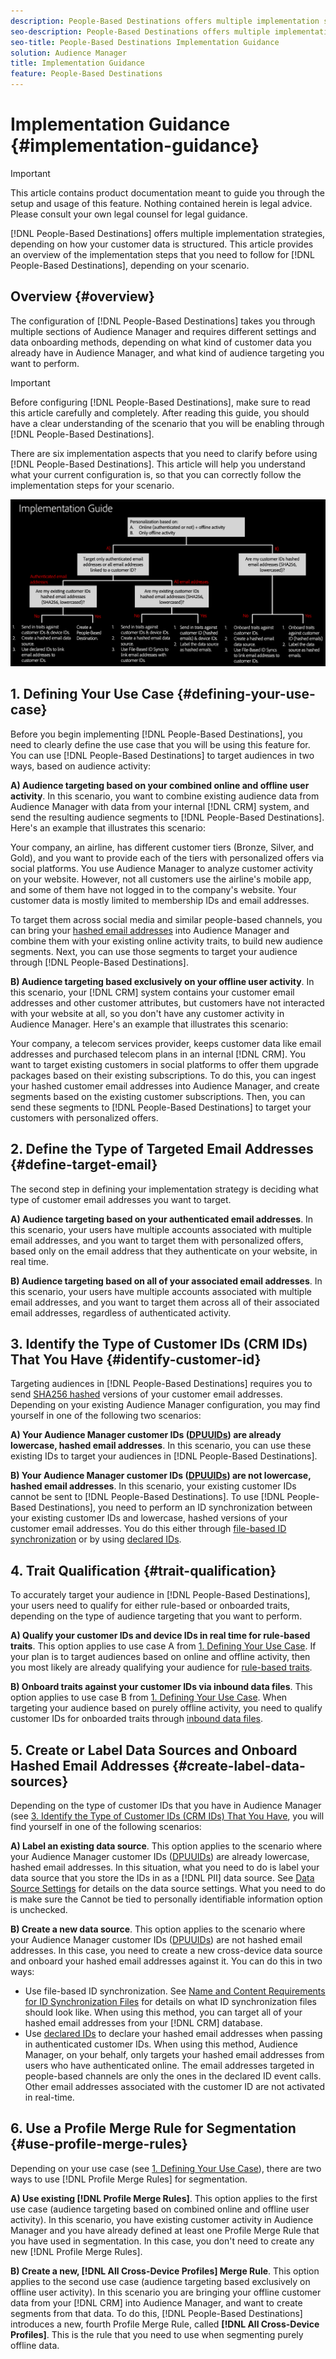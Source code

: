 ```yaml
---
description: People-Based Destinations offers multiple implementation strategies, depending on how your customer data is structured. This article provides an overview of the implementation steps that you need to follow for People-Based Destinations, depending on your scenario.
seo-description: People-Based Destinations offers multiple implementation strategies, depending on how your customer data is structured. This article provides an overview of the implementation steps that you need to follow for People-Based Destinations, depending on your scenario.  
seo-title: People-Based Destinations Implementation Guidance
solution: Audience Manager
title: Implementation Guidance
feature: People-Based Destinations
---
```


# Implementation Guidance {#implementation-guidance}

>[!IMPORTANT]
>This article contains product documentation meant to guide you through the setup and usage of this feature. Nothing contained herein is legal advice. Please consult your own legal counsel for legal guidance.

[!DNL People-Based Destinations] offers multiple implementation strategies, depending on how your customer data is structured. This article provides an overview of the implementation steps that you need to follow for [!DNL People-Based Destinations], depending on your scenario.

## Overview {#overview}

The configuration of [!DNL People-Based Destinations] takes you through multiple sections of Audience Manager and requires different settings and data onboarding methods, depending on what kind of customer data you already have in Audience Manager, and what kind of audience targeting you want to perform.

>[!IMPORTANT]
> Before configuring [!DNL People-Based Destinations], make sure to read this article carefully and completely. After reading this guide, you should have a clear understanding of the scenario that you will be enabling through [!DNL People-Based Destinations].

There are six implementation aspects that you need to clarify before using [!DNL People-Based Destinations]. This article will help you understand what your current configuration is, so that you can correctly follow the implementation steps for your scenario.

![pbd-implementation](assets/pbd-implementation.png)

## 1. Defining Your Use Case {#defining-your-use-case}

Before you begin implementing [!DNL People-Based Destinations], you need to clearly define the use case that you will be using this feature for. You can use [!DNL People-Based Destinations] to target audiences in two ways, based on audience activity:

**A) Audience targeting based on your combined online and offline user activity**. In this scenario, you want to combine existing audience data from Audience Manager with data from your internal [!DNL CRM] system, and send the resulting audience segments to [!DNL People-Based Destinations]. Here's an example that illustrates this scenario:

Your company, an airline, has different customer tiers (Bronze, Silver, and Gold), and you want to provide each of the tiers with personalized offers via social platforms. You use Audience Manager to analyze customer activity on your website. However, not all customers use the airline's mobile app, and some of them have not logged in to the company's website. Your customer data is mostly limited to membership IDs and email addresses.

To target them across social media and similar people-based channels, you can bring your [hashed email addresses](people-based-destinations-prerequisites.md) into Audience Manager and combine them with your existing online activity traits, to build new audience segments. Next, you can use those segments to target your audience through [!DNL People-Based Destinations].

**B) Audience targeting based exclusively on your offline user activity**. In this scenario, your [!DNL CRM] system contains your customer email addresses and other customer attributes, but customers have not interacted with your website at all, so you don't have any customer activity in Audience Manager. Here's an example that illustrates this scenario:

Your company, a telecom services provider, keeps customer data like email addresses and purchased telecom plans in an internal [!DNL CRM]. You want to target existing customers in social platforms to offer them upgrade packages based on their existing subscriptions. To do this, you can ingest your hashed customer email addresses into Audience Manager, and create segments based on the existing customer subscriptions. Then, you can send these segments to [!DNL People-Based Destinations] to target your customers with personalized offers.

## 2. Define the Type of Targeted Email Addresses {#define-target-email}

The second step in defining your implementation strategy is deciding what type of customer email addresses you want to target.

**A) Audience targeting based on your authenticated email addresses**. In this scenario, your users have multiple accounts associated with multiple email addresses, and you want to target them with personalized offers, based only on the email address that they authenticate on your website, in real time.

**B) Audience targeting based on all of your associated email addresses**. In this scenario, your users have multiple accounts associated with multiple email addresses, and you want to target them across all of their associated email addresses, regardless of authenticated activity.

## 3. Identify the Type of Customer IDs (CRM IDs) That You Have {#identify-customer-id}

Targeting audiences in [!DNL People-Based Destinations] requires you to send [SHA256 hashed](people-based-destinations-prerequisites.md) versions of your customer email addresses. Depending on your existing Audience Manager configuration, you may find yourself in one of the following two scenarios:

**A) Your Audience Manager customer IDs ([DPUUIDs](../../reference/ids-in-aam.md)) are already lowercase, hashed email addresses**. In this scenario, you can use these existing IDs to target your audiences in [!DNL People-Based Destinations].

**B) Your Audience Manager customer IDs ([DPUUIDs](../../reference/ids-in-aam.md)) are not lowercase, hashed email addresses**. In this scenario, your existing customer IDs cannot be sent to [!DNL People-Based Destinations]. To use [!DNL People-Based Destinations], you need to perform an ID synchronization between your existing customer IDs and lowercase, hashed versions of your customer email addresses. You do this either through [file-based ID synchronization](../../integration/sending-audience-data/batch-data-transfer-explained/id-sync-file-based.md) or by using [declared IDs](../declared-ids.md).

## 4. Trait Qualification {#trait-qualification}

To accurately target your audience in [!DNL People-Based Destinations], your users need to qualify for either rule-based or onboarded traits, depending on the type of audience targeting that you want to perform.

**A) Qualify your customer IDs and device IDs in real time for rule-based traits**. This option applies to use case A from [1. Defining Your Use Case](people-based-destinations-workflow.md#defining-your-use-case). If your plan is to target audiences based on online and offline activity, then you most likely are already qualifying your audience for [rule-based traits](../traits/trait-and-segment-qualification-reference.md).

**B) Onboard traits against your customer IDs via inbound data files**. This option applies to use case B from [1. Defining Your Use Case](people-based-destinations-workflow.md#defining-your-use-case). When targeting your audience based on purely offline activity, you need to qualify customer IDs for onboarded traits through [inbound data files](../../integration/sending-audience-data/batch-data-transfer-explained/inbound-file-contents.md).

## 5. Create or Label Data Sources and Onboard Hashed Email Addresses {#create-label-data-sources}

Depending on the type of customer IDs that you have in Audience Manager (see [3. Identify the Type of Customer IDs (CRM IDs) That You Have](people-based-destinations-workflow.md#identify-customer-id), you will find yourself in one of the following scenarios:

**A) Label an existing data source**. This option applies to the scenario where your Audience Manager customer IDs ([DPUUIDs](../../reference/ids-in-aam.md)) are already lowercase, hashed email addresses. In this situation, what you need to do is label your data source that you store the IDs in as a [!DNL PII] data source. See [Data Source Settings](../datasources-list-and-settings.md) for details on the data source settings. What you need to do is make sure the Cannot be tied to personally identifiable information option is unchecked.

**B) Create a new data source**. This option applies to the scenario where your Audience Manager customer IDs ([DPUUIDs](../../reference/ids-in-aam.md)) are not hashed email addresses. In this case, you need to create a new cross-device data source and onboard your hashed email addresses against it. You can do this in two ways:

* Use file-based ID synchronization. See [Name and Content Requirements for ID Synchronization Files](../../integration/sending-audience-data/batch-data-transfer-explained/id-sync-file-based.md) for details on what ID synchronization files should look like. When using this method, you can target all of your hashed email addresses from your [!DNL CRM] database.
* Use [declared IDs](../declared-ids.md) to declare your hashed email addresses when passing in authenticated customer IDs. When using this method, Audience Manager, on your behalf, only targets your hashed email addresses from users who have authenticated online. The email addresses targeted in people-based channels are only the ones in the declared ID event calls. Other email addresses associated with the customer ID are not activated in real-time.

## 6. Use a Profile Merge Rule for Segmentation {#use-profile-merge-rules}

Depending on your use case (see [1. Defining Your Use Case](people-based-destinations-workflow.md#defining-your-use-case)), there are two ways to use [!DNL Profile Merge Rules] for segmentation.

**A) Use existing [!DNL Profile Merge Rules]**. This option applies to the first use case (audience targeting based on combined online and offline user activity). In this scenario, you have existing customer activity in Audience Manager and you have already defined at least one Profile Merge Rule that you have used in segmentation. In this case, you don't need to create any new [!DNL Profile Merge Rules].

**B) Create a new, [!DNL All Cross-Device Profiles] Merge Rule**. This option applies to the second use case (audience targeting based exclusively on offline user activity). In this scenario you are bringing your offline customer data from your [!DNL CRM] into Audience Manager, and want to create segments from that data. To do this, [!DNL People-Based Destinations] introduces a new, fourth Profile Merge Rule, called **[!DNL All Cross-Device Profiles]**. This is the rule that you need to use when segmenting purely offline data.
